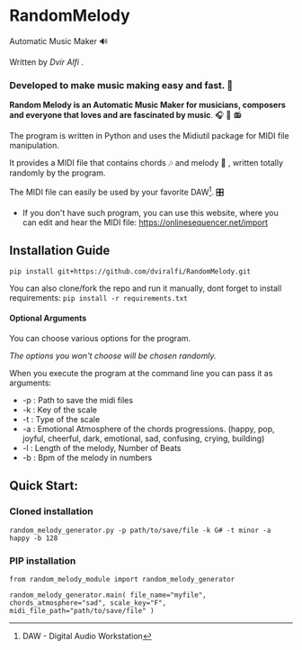 # RandomMelody 
Automatic Music Maker :loud_sound:	

Written by *Dvir Alfi* .

### Developed to make music making easy and fast. :musical_score:
**Random Melody is an Automatic Music Maker for musicians, composers and everyone that loves and are fascinated by music**. :headphones: :microphone: :radio:

The program is written in Python and uses the Midiutil package for MIDI file manipulation.

It provides a MIDI file that contains chords :notes: and melody :musical_note: , written totally randomly by the program.

The MIDI file can easily be used by your favorite DAW[^1]. :control_knobs:

* If you don't have such program, you can use this website, where you can edit and hear the MIDI file: https://onlinesequencer.net/import

## Installation Guide 

`pip install git+https://github.com/dviralfi/RandomMelody.git` 

You can also clone/fork the repo and run it manually, dont forget to install requirements: `pip install -r requirements.txt`

#### Optional Arguments

You can choose various options for the program.

*The options you won't choose will be chosen randomly.*

When you execute the program at the command line you can pass it as arguments:

-  -p : Path to save the midi files
-  -k : Key of the scale
-  -t : Type of the scale
-  -a : Emotional Atmosphere of the chords progressions. (happy, pop, joyful, cheerful, dark, emotional, sad, confusing, crying, building)
-  -l : Length of the melody, Number of Beats
-  -b : Bpm of the melody in numbers

## Quick Start:

### Cloned installation

`random_melody_generator.py -p path/to/save/file -k G# -t minor -a happy -b 128`

### PIP installation

`from random_melody_module import random_melody_generator`

`random_melody_generator.main(
                file_name="myfile",
                chords_atmosphere="sad",
                scale_key="F",
                midi_file_path="path/to/save/file"
                )`


[^1]:DAW - Digital Audio Workstation
